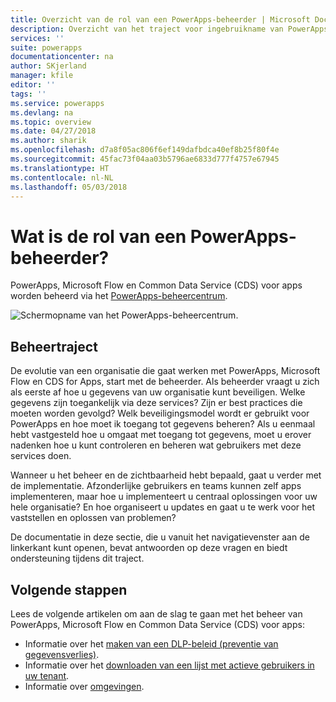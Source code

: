 ```yaml
---
title: Overzicht van de rol van een PowerApps-beheerder | Microsoft Docs
description: Overzicht van het traject voor ingebruikname van PowerApps en de rol van een PowerApps-beheerder
services: ''
suite: powerapps
documentationcenter: na
author: SKjerland
manager: kfile
editor: ''
tags: ''
ms.service: powerapps
ms.devlang: na
ms.topic: overview
ms.date: 04/27/2018
ms.author: sharik
ms.openlocfilehash: d7a8f05ac806f6ef149dafbdca40ef8b25f80f4e
ms.sourcegitcommit: 45fac73f04aa03b5796ae6833d777f4757e67945
ms.translationtype: HT
ms.contentlocale: nl-NL
ms.lasthandoff: 05/03/2018
---
```

# <a name="whats-the-role-of-a-powerapps-administrator"></a>Wat is de rol van een PowerApps-beheerder?
PowerApps, Microsoft Flow en Common Data Service (CDS) voor apps worden beheerd via het [PowerApps-beheercentrum](https://admin.powerapps.com).

![Schermopname van het PowerApps-beheercentrum.](./media/index/admin-center.png)

## <a name="administration-journey"></a>Beheertraject
De evolutie van een organisatie die gaat werken met PowerApps, Microsoft Flow en CDS for Apps, start met de beheerder. Als beheerder vraagt u zich als eerste af hoe u gegevens van uw organisatie kunt beveiligen. Welke gegevens zijn toegankelijk via deze services? Zijn er best practices die moeten worden gevolgd? Welk beveiligingsmodel wordt er gebruikt voor PowerApps en hoe moet ik toegang tot gegevens beheren? Als u eenmaal hebt vastgesteld hoe u omgaat met toegang tot gegevens, moet u erover nadenken hoe u kunt controleren en beheren wat gebruikers met deze services doen.

Wanneer u het beheer en de zichtbaarheid hebt bepaald, gaat u verder met de implementatie. Afzonderlijke gebruikers en teams kunnen zelf apps implementeren, maar hoe u implementeert u centraal oplossingen voor uw hele organisatie? En hoe organiseert u updates en gaat u te werk voor het vaststellen en oplossen van problemen?

De documentatie in deze sectie, die u vanuit het navigatievenster aan de linkerkant kunt openen, bevat antwoorden op deze vragen en biedt ondersteuning tijdens dit traject.

## <a name="next-steps"></a>Volgende stappen
Lees de volgende artikelen om aan de slag te gaan met het beheer van PowerApps, Microsoft Flow en Common Data Service (CDS) voor apps:
* Informatie over het [maken van een DLP-beleid (preventie van gegevensverlies)](create-dlp-policy.md).
* Informatie over het [downloaden van een lijst met actieve gebruikers in uw tenant](admin-view-user-licenses.md).
* Informatie over [omgevingen](environments-overview.md).
